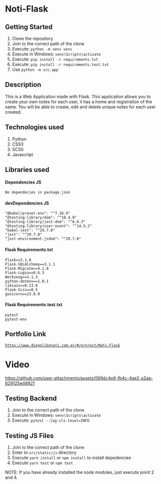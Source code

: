# Noti-Flask

## Getting Started

1. Clone the repository
2. Join to the correct path of the clone
3. Execute: `python -m venv venv`
4. Execute in Windows: `venv\Scripts\activate`
5. Execute: `pip install -r requirements.txt`
6. Execute: `pip install -r requirements.test.txt`
7. Use `python -m src.app`

## Description

This is a Web Application made with Flask. This application allows you to create your own notes for each user, it has a home and registration of the same. You will be able to create, edit and delete unique notes for each user created.

## Technologies used

1. Python
2. CSS3
3. SCSS
4. Javascript

## Libraries used

#### Dependencies JS

```
No dependecies in package.json
```

#### devDependencies JS

```
"@babel/preset-env": "^7.26.9"
"@testing-library/dom": "^10.4.0"
"@testing-library/jest-dom": "^6.6.3"
"@testing-library/user-event": "^14.5.2"
"babel-jest": "^29.7.0"
"jest": "^29.7.0"
"jest-environment-jsdom": "^29.7.0"
```

#### Flask Requirements.txt

```
Flask==3.1.0
Flask-SQLAlchemy==3.1.1
Flask-Migrate==4.1.0
Flask-Login==0.6.3
Werkzeug==3.1.3
python-dotenv==1.0.1
libsass==0.23.0
Flask-Scss==0.5
gunicorn==23.0.0
```

#### Flask Requirements.test.txt

```
pytest
pytest-env
```

## Portfolio Link

[`https://www.diegolibonati.com.ar/#/project/Noti-Flask`](https://www.diegolibonati.com.ar/#/project/Noti-Flask)

# Video 

https://github.com/user-attachments/assets/069dc4e6-fb4c-4ae2-a2aa-629125ed4921

## Testing Backend

1. Join to the correct path of the clone
2. Execute in Windows: `venv\Scripts\activate`
3. Execute: `pytest --log-cli-level=INFO`

## Testing JS Files

1. Join to the correct path of the clone
2. Enter to `src/static/js` directory
3. Execute `yarn install` or `npm install` to install depedencies
4. Execute `yarn test` or `npm test`

NOTE: If you have already installed the node modules, just execute point 2 and 4.